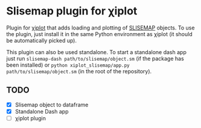 # Slisemap plugin for χiplot

Plugin for [χiplot](https://github.com/edahelsinki/xiplot) that adds loading and plotting of [SLISEMAP](https://github.com/edahelsinki/slisemap) objects.
To use the plugin, just install it in the same Python environment as χiplot (it should be automatically picked up).

This plugin can also be used standalone. To start a standalone dash app just run `slisemap-dash path/to/slisemap/object.sm` (if the package has been installed) or `python xiplot_slisemap/app.py path/to/slisemap/object.sm` (in the root of the repository).

## TODO

- [x] Slisemap object to dataframe
- [x] Standalone Dash app
- [ ] χiplot plugin
